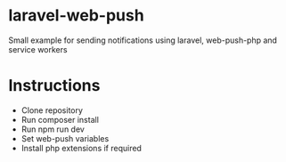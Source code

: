# laravel-web-push

Small example for sending notifications using laravel, web-push-php and service workers

# Instructions

-   Clone repository
-   Run composer install
-   Run npm run dev
-   Set web-push variables
-   Install php extensions if required
